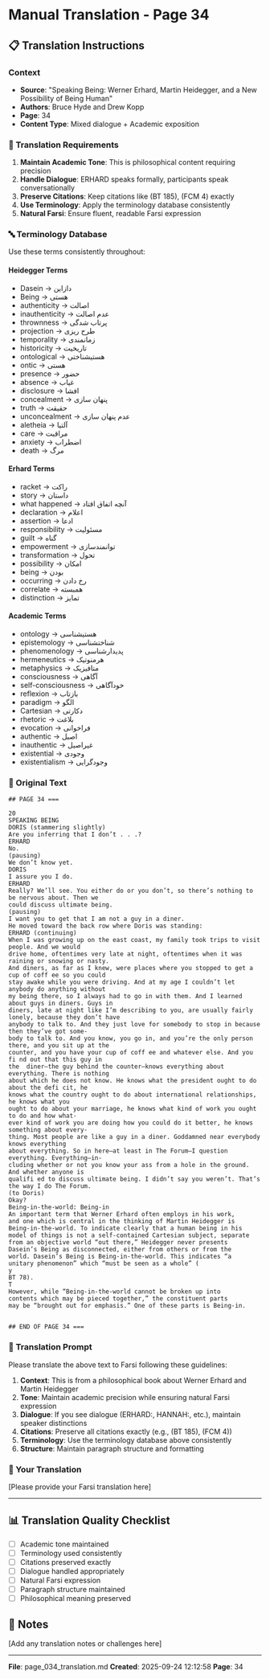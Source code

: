 # Manual Translation - Page 34

## 📋 Translation Instructions

### Context
- **Source**: "Speaking Being: Werner Erhard, Martin Heidegger, and a New Possibility of Being Human"
- **Authors**: Bruce Hyde and Drew Kopp
- **Page**: 34
- **Content Type**: Mixed dialogue + Academic exposition

### 🎯 Translation Requirements

1. **Maintain Academic Tone**: This is philosophical content requiring precision
2. **Handle Dialogue**: ERHARD speaks formally, participants speak conversationally
3. **Preserve Citations**: Keep citations like (BT 185), (FCM 4) exactly
4. **Use Terminology**: Apply the terminology database consistently
5. **Natural Farsi**: Ensure fluent, readable Farsi expression

### 🔤 Terminology Database

Use these terms consistently throughout:

#### Heidegger Terms
- Dasein → دازاین
- Being → هستی
- authenticity → اصالت
- inauthenticity → عدم اصالت
- thrownness → پرتاب شدگی
- projection → طرح ریزی
- temporality → زمانمندی
- historicity → تاریخیت
- ontological → هستیشناختی
- ontic → هستی
- presence → حضور
- absence → غیاب
- disclosure → افشا
- concealment → پنهان سازی
- truth → حقیقت
- unconcealment → عدم پنهان سازی
- aletheia → آلتیا
- care → مراقبت
- anxiety → اضطراب
- death → مرگ

#### Erhard Terms
- racket → راکت
- story → داستان
- what happened → آنچه اتفاق افتاد
- declaration → اعلام
- assertion → ادعا
- responsibility → مسئولیت
- guilt → گناه
- empowerment → توانمندسازی
- transformation → تحول
- possibility → امکان
- being → بودن
- occurring → رخ دادن
- correlate → همبسته
- distinction → تمایز

#### Academic Terms
- ontology → هستیشناسی
- epistemology → شناختشناسی
- phenomenology → پدیدارشناسی
- hermeneutics → هرمنوتیک
- metaphysics → متافیزیک
- consciousness → آگاهی
- self-consciousness → خودآگاهی
- reflexion → بازتاب
- paradigm → الگو
- Cartesian → دکارتی
- rhetoric → بلاغت
- evocation → فراخوانی
- authentic → اصیل
- inauthentic → غیراصیل
- existential → وجودی
- existentialism → وجودگرایی


### 📝 Original Text

```
## PAGE 34 ===

20
SPEAKING BEING
DORIS (stammering slightly) 
Are you inferring that I don’t . . .?
ERHARD
No.
(pausing) 
We don’t know yet. 
DORIS
I assure you I do. 
ERHARD
Really? We’ll see. You either do or you don’t, so there’s nothing to be nervous about. Then we 
could discuss ultimate being. 
(pausing)
I want you to get that I am not a guy in a diner.
He moved toward the back row where Doris was standing:
ERHARD (continuing) 
When I was growing up on the east coast, my family took trips to visit people. And we would 
drive home, oftentimes very late at night, oftentimes when it was raining or snowing or nasty. 
And diners, as far as I knew, were places where you stopped to get a cup of coff ee so you could
stay awake while you were driving. And at my age I couldn’t let anybody do anything without
my being there, so I always had to go in with them. And I learned about guys in diners. Guys in
diners, late at night like I’m describing to you, are usually fairly lonely, because they don’t have 
anybody to talk to. And they just love for somebody to stop in because then they’ve got some-
body to talk to. And you know, you go in, and you’re the only person there, and you sit up at the
counter, and you have your cup of coff ee and whatever else. And you fi nd out that this guy in 
the  diner—the guy behind the counter—knows everything about everything. There is nothing 
about which he does not know. He knows what the president ought to do about the defi cit, he 
knows what the country ought to do about international relationships, he knows what you 
ought to do about your marriage, he knows what kind of work you ought to do and how what-
ever kind of work you are doing how you could do it better, he knows something about every-
thing. Most people are like a guy in a diner. Goddamned near everybody knows everything 
about everything. So in here—at least in The Forum—I question everything. Everything—in-
cluding whether or not you know your ass from a hole in the ground. And whether anyone is
qualifi ed to discuss ultimate being. I didn’t say you weren’t. That’s the way I do The Forum.
(to Doris)
Okay? 
Being-in-the-world: Being-in
An important term that Werner Erhard often employs in his work, 
and one which is central in the thinking of Martin Heidegger is 
Being-in-the-world. To indicate clearly that a human being in his 
model of things is not a self-contained Cartesian subject, separate 
from an objective world “out there,” Heidegger never presents 
Dasein’s Being as disconnected, either from others or from the 
world. Dasein’s Being is Being-in-the-world. This indicates “a
unitary phenomenon” which “must be seen as a whole” (
y
BT 78).
T
However, while “Being-in-the-world cannot be broken up into 
contents which may be pieced together,” the constituent parts 
may be “brought out for emphasis.” One of these parts is Being-in.


## END OF PAGE 34 ===
```

### 🤖 Translation Prompt

Please translate the above text to Farsi following these guidelines:

1. **Context**: This is from a philosophical book about Werner Erhard and Martin Heidegger
2. **Tone**: Maintain academic precision while ensuring natural Farsi expression
3. **Dialogue**: If you see dialogue (ERHARD:, HANNAH:, etc.), maintain speaker distinctions
4. **Citations**: Preserve all citations exactly (e.g., (BT 185), (FCM 4))
5. **Terminology**: Use the terminology database above consistently
6. **Structure**: Maintain paragraph structure and formatting

### 📄 Your Translation

[Please provide your Farsi translation here]

---

## 📊 Translation Quality Checklist

- [ ] Academic tone maintained
- [ ] Terminology used consistently
- [ ] Citations preserved exactly
- [ ] Dialogue handled appropriately
- [ ] Natural Farsi expression
- [ ] Paragraph structure maintained
- [ ] Philosophical meaning preserved

## 📝 Notes

[Add any translation notes or challenges here]

---

**File**: page_034_translation.md
**Created**: 2025-09-24 12:12:58
**Page**: 34
